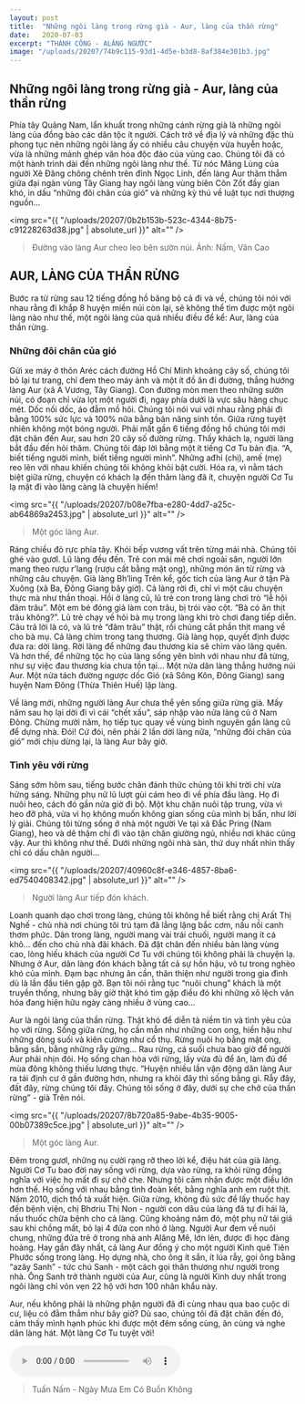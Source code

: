 ```yaml
---
layout: post
title:  "Những ngôi làng trong rừng già - Aur, làng của thần rừng"
date:   2020-07-03
excerpt: "THÀNH CÔNG - ALĂNG NGƯỚC"
image: "/uploads/20207/74b9c115-93d1-4d5e-b3d8-8af384e301b3.jpg"
---
```


## Những ngôi làng trong rừng già - Aur, làng của thần rừng
Phía tây Quảng Nam, lẩn khuất trong những cánh rừng già là những ngôi làng của đồng bào các dân tộc ít người. Cách trở về địa lý và những đặc thù phong tục nên những ngôi làng ấy có nhiều câu chuyện vừa huyễn hoặc, vừa là những mảnh ghép văn hóa độc đáo của vùng cao. Chúng tôi đã có một hành trình dài đến những ngôi làng như thế. Từ nóc Măng Lùng của người Xê Đăng chông chênh trên đỉnh Ngọc Linh, đến làng Aur thăm thẳm giữa đại ngàn vùng Tây Giang hay ngôi làng vùng biên Côn Zốt đầy gian khó, in dấu “những đôi chân của gió” và những kỳ thú về luật tục nơi thượng nguồn…

<span class="image fit"><img src="{{ "/uploads/20207/0b2b153b-523c-4344-8b75-c91228263d38.jpg" | absolute_url }}" alt="" /></span>
<blockquote>Đường vào làng Aur cheo leo bên sườn núi. Ảnh: Nấm, Vân Cao</blockquote>

## AUR, LÀNG CỦA THẦN RỪNG
Bước ra từ rừng sau 12 tiếng đồng hồ băng bộ cả đi và về, chúng tôi nói với nhau rằng đi khắp 8 huyện miền núi còn lại, sẽ không thể tìm được một ngôi làng nào như thế, một ngôi làng của quá nhiều điều để kể: Aur, làng của thần rừng.

### Những đôi chân của gió

Gửi xe máy ở thôn Aréc cách đường Hồ Chí Minh khoảng cây số, chúng tôi bỏ lại tư trang, chỉ đem theo máy ảnh và một ít đồ ăn đi đường, thẳng hướng làng Aur (xã A Vương, Tây Giang). Con đường mòn men theo những sườn núi, có đoạn chỉ vừa lọt một người đi, ngay phía dưới là vực sâu hàng chục mét. Dốc nối dốc, áo đẫm mồ hôi. Chúng tôi nói vui với nhau rằng phải đi bằng 100% sức lực và 100% nữa bằng bản năng sinh tồn. Giữa rừng tuyệt nhiên không một bóng người. Phải mất gần 6 tiếng đồng hồ chúng tôi mới đặt chân đến Aur, sau hơn 20 cây số đường rừng. Thấy khách lạ, người làng bắt đầu đến hỏi thăm. Chúng tôi đáp lời bằng một ít tiếng Cơ Tu bản địa. “A, biết tiếng người mình, biết tiếng người mình”. Những ađhi (chị), amế (mẹ) reo lên với nhau khiến chúng tôi không khỏi bật cười. Hóa ra, vì nằm tách biệt giữa rừng, chuyện có khách lạ đến thăm làng đã ít, chuyện người Cơ Tu lạ mặt đi vào làng càng là chuyện hiếm!

<span class="image fit"><img src="{{ "/uploads/20207/b08e7fba-e280-4dd7-a25c-ab64869a2453.jpg" | absolute_url }}" alt="" /></span>
<blockquote>Một góc làng Aur.</blockquote>

Ráng chiều đỏ rực phía tây. Khói bếp vương vất trên từng mái nhà. Chúng tôi ghé vào gươl. Lũ làng đều đến. Trẻ con mải mê chơi ngoài sân, người lớn mang theo rượu r’lang (rượu cất bằng mật ong), những món ăn từ rừng và những câu chuyện. Già làng Bh’ling Trên kể, gốc tích của làng Aur ở tận Pà Xuông (xã Ba, Đông Giang bây giờ). Cả làng rời đi, chỉ vì một câu chuyện thực mà như thần thoại. Hồi ở làng cũ, lũ trẻ con trong làng chơi trò “lễ hội đâm trâu”. Một em bé đóng giả làm con trâu, bị trói vào cột. “Bà có ăn thịt trâu không?”. Lũ trẻ chạy về hỏi bà mụ trong làng khi trò chơi đang tiếp diễn. Câu trả lời là có, và lũ trẻ “đâm trâu” thật, rồi chúng cắt phần thịt mang về cho bà mụ. Cả làng chìm trong tang thương. Già làng họp, quyết định được đưa ra: dời làng. Rời làng để những đau thương kia sẽ chìm vào lãng quên. Và hơn thế, để những tộc họ của làng sống yên bình với nhau như đã từng, như sự việc đau thương kia chưa tồn tại… Một nửa dân làng thẳng hướng núi Aur. Một nửa tách đường ngược dốc Gió (xã Sông Kôn, Đông Giang) sang huyện Nam Đông (Thừa Thiên Huế) lập làng.

Về làng mới, những người làng Aur chưa thể yên sống giữa rừng già. Mấy năm sau họ lại dời đi vì cái “chết xấu”, sáp nhập vào nửa làng cũ ở Nam Đông. Chừng mười năm, họ tiếp tục quay về vùng bình nguyên gần làng cũ để dựng nhà. Đói! Cứ đói, nên phải 2 lần dời làng nữa, “những đôi chân của gió” mới chịu dừng lại, là làng Aur bây giờ.

### Tình yêu với rừng

Sáng sớm hôm sau, tiếng bước chân đánh thức chúng tôi khi trời chỉ vừa hửng sáng. Những phụ nữ lũ lượt gùi cám heo đi về phía đầu làng. Họ đi nuôi heo, cách đó gần nửa giờ đi bộ. Một khu chăn nuôi tập trung, vừa vì heo đỡ phá, vừa vì họ không muốn không gian sống của mình bị bẩn, như lời lý giải. Chúng tôi từng sống ở nhà một người Ve tại xã Đắc Pring (Nam Giang), heo và dê thậm chí đi vào tận chân giường ngủ, nhiều nơi khác cũng vậy. Aur thì không như thế. Dưới những ngôi nhà sàn, thứ duy nhất nhìn thấy chỉ có dấu chân người…

<span class="image fit"><img src="{{ "/uploads/20207/40960c8f-e346-4857-8ba6-ed7540408342.jpg" | absolute_url }}" alt="" /></span>
<blockquote>Người làng Aur tiếp đón khách.</blockquote>

Loanh quanh dạo chơi trong làng, chúng tôi không hề biết rằng chị Arất Thị Nghế - chủ nhà nơi chúng tôi trú tạm đã lẳng lặng bắc cơm, nấu nồi canh thơm phức. Dân trong làng, người mang vài trái chuối, người mang ít cá khô… đến cho chủ nhà đãi khách. Đã đặt chân đến nhiều bản làng vùng cao, lòng hiếu khách của người Cơ Tu với chúng tôi không phải là chuyện lạ. Nhưng ở Aur, dân làng đón khách bằng tất cả sự hồn hậu, vô tư trong nghèo khó của mình. Đạm bạc nhưng ân cần, thân thiện như người trong gia đình dù là lần đầu tiên gặp gỡ. Bạn tôi nói rằng tục “nuôi chung” khách là một truyền thống, nhưng bây giờ thật khó tìm gặp điều đó khi những xô lệch văn hóa đang hiện hữu ngày càng nhiều ở vùng cao…

Aur là ngôi làng của thần rừng. Thật khó để diễn tả niềm tin và tình yêu của họ với rừng. Sống giữa rừng, họ cần mẫn như những con ong, hiền hậu như những dòng suối và kiên cường như cổ thụ. Rừng nuôi họ bằng mật ong, bằng sắn, bằng những rẫy gừng… Rau rừng, cá suối chưa bao giờ để người Aur phải nhịn đói. Họ sống chan hòa với rừng, lấy vừa đủ để ăn, làm đủ để mùa đông không thiếu lương thực. “Huyện nhiều lần vận động dân làng Aur ra tái định cư ở gần đường hơn, nhưng ra khỏi đây thì sống bằng gì. Rẫy đây, đất đây, rừng chúng tôi đây. Chúng tôi sống ở đây, dưới sự che chở của thần rừng” - già Trên nói.

<span class="image fit"><img src="{{ "/uploads/20207/8b720a85-9abe-4b35-9005-00b07389c5ce.jpg" | absolute_url }}" alt="" /></span>
<blockquote>Một góc làng Aur.</blockquote>

Đêm trong gươl, những nụ cười rạng rỡ theo lời kể, điệu hát của già làng. Người Cơ Tu bao đời nay sống với rừng, dựa vào rừng, ra khỏi rừng đồng nghĩa với việc họ mất đi sự chở che. Nhưng tôi cảm nhận được một điều lớn hơn thế. Họ sống với nhau bằng tình đoàn kết, bằng nghĩa anh em ruột thịt. Năm 2010, dịch thổ tả xuất hiện. Giữa rừng, không đủ sức để lấy thuốc hay đến bệnh viện, chị Bhơriu Thị Non - người con dâu của làng đã tự đi hái lá, nấu thuốc chữa bệnh cho cả làng. Cũng khoảng năm đó, một phụ nữ tái giá sau khi chồng mất, bỏ lại 4 đứa con nhỏ ở làng. Người Aur đem về nuôi chung, những đứa trẻ ở trong nhà anh Alăng Mê, lớn lên, được đi học đàng hoàng. Hay gần đây nhất, cả làng Aur đồng ý cho một người Kinh quê Tiên Phước sống trong làng. Họ dựng nhà, cho ông ít sắn, ít lúa rẫy, gọi ông bằng “azây Sanh” - tức chú Sanh - một cách gọi thân thương như người trong nhà. Ông Sanh trở thành người của Aur, cũng là người Kinh duy nhất trong ngôi làng chỉ vỏn vẹn 22 hộ với hơn 100 nhân khẩu này.

Aur, nếu không phải là những phận người đã đi cùng nhau qua bao cuộc di cư, liệu có đằm thắm như bây giờ? Dù sao, chúng tôi đã đặt chân đến đó, cảm thấy mình hạnh phúc khi được một đêm sống cùng, ăn cùng và nghe dân làng hát. Một làng Cơ Tu tuyệt vời!

<audio controls=""><source src="/uploads/f28c7fb3-5866-4481-811d-458f0e3e51cd.mp3?autoplay=0&loop=1&controls=0" type="audio/mpeg">Your browser does not support the audio element.</audio>
<blockquote>Tuấn Nấm - Ngày Mưa Em Có Buồn Không</blockquote>
